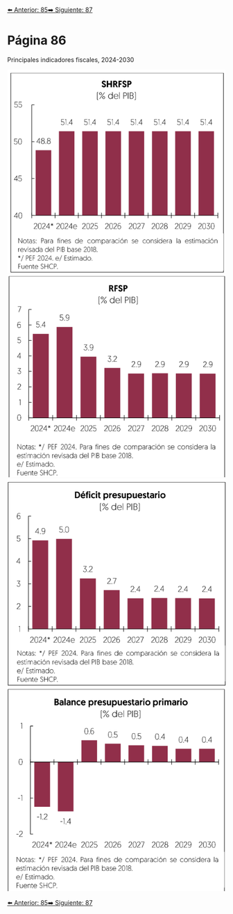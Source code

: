 [⬅️ Anterior: 85](./85.md)[➡️ Siguiente: 87](./87.md)

# Página 86

Principales indicadores fiscales, 2024-2030

![Empleo](../img/86.1.png)
![Empleo](../img/86.2.png)
![Empleo](../img/86.3.png)
![Empleo](../img/86.4.png)


[⬅️ Anterior: 85](./85.md)[➡️ Siguiente: 87](./87.md)